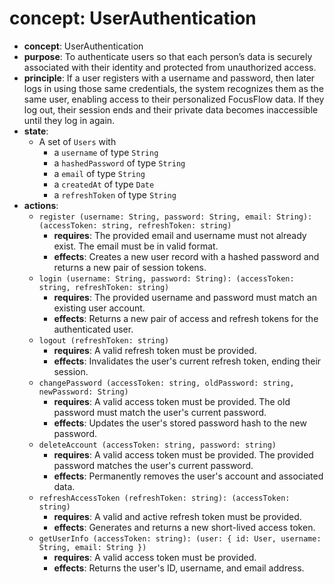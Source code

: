 # concept: UserAuthentication

* **concept**: UserAuthentication
* **purpose**: To authenticate users so that each person’s data is securely associated with their identity and protected from unauthorized access.
* **principle**: If a user registers with a username and password, then later logs in using those same credentials, the system recognizes them as the same user, enabling access to their personalized FocusFlow data. If they log out, their session ends and their private data becomes inaccessible until they log in again.
* **state**:
  * A set of `Users` with
    * a `username` of type `String`
    * a `hashedPassword` of type `String`
    * a `email` of type `String`
    * a `createdAt` of type `Date`
    * a `refreshToken` of type `String`
* **actions**:
  * `register (username: String, password: String, email: String): (accessToken: string, refreshToken: string)`
    * **requires**: The provided email and username must not already exist. The email must be in valid format.
    * **effects**: Creates a new user record with a hashed password and returns a new pair of session tokens.
  * `login (username: String, password: String): (accessToken: string, refreshToken: string)`
    * **requires**: The provided username and password must match an existing user account.
    * **effects**: Returns a new pair of access and refresh tokens for the authenticated user.
  * `logout (refreshToken: string)`
    * **requires**: A valid refresh token must be provided.
    * **effects**: Invalidates the user's current refresh token, ending their session.
  * `changePassword (accessToken: string, oldPassword: string, newPassword: String)`
    * **requires**: A valid access token must be provided. The old password must match the user's current password.
    * **effects**: Updates the user's stored password hash to the new password.
  * `deleteAccount (accessToken: string, password: string)`
    * **requires**: A valid access token must be provided. The provided password matches the user's current password.
    * **effects**: Permanently removes the user's account and associated data.
  * `refreshAccessToken (refreshToken: string): (accessToken: string)`
    * **requires**: A valid and active refresh token must be provided.
    * **effects**: Generates and returns a new short-lived access token.
  * `getUserInfo (accessToken: string): (user: { id: User, username: String, email: String })`
    * **requires**: A valid access token must be provided.
    * **effects**: Returns the user's ID, username, and email address.